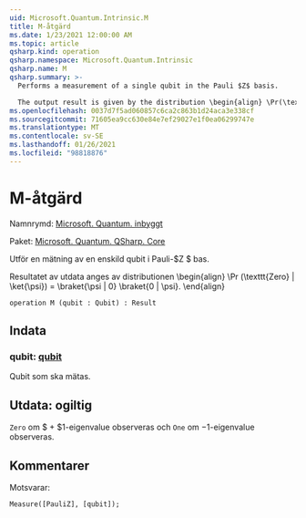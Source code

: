 ```yaml
---
uid: Microsoft.Quantum.Intrinsic.M
title: M-åtgärd
ms.date: 1/23/2021 12:00:00 AM
ms.topic: article
qsharp.kind: operation
qsharp.namespace: Microsoft.Quantum.Intrinsic
qsharp.name: M
qsharp.summary: >-
  Performs a measurement of a single qubit in the Pauli $Z$ basis.

  The output result is given by the distribution \begin{align} \Pr(\texttt{Zero} | \ket{\psi}) = \braket{\psi | 0} \braket{0 | \psi}. \end{align}
ms.openlocfilehash: 0037d7f5ad060857c6ca2c863b1d24aca3e338cf
ms.sourcegitcommit: 71605ea9cc630e84e7ef29027e1f0ea06299747e
ms.translationtype: MT
ms.contentlocale: sv-SE
ms.lasthandoff: 01/26/2021
ms.locfileid: "98818876"
---
```

# <a name="m-operation"></a>M-åtgärd

Namnrymd: [Microsoft. Quantum. inbyggt](xref:Microsoft.Quantum.Intrinsic)

Paket: [Microsoft. Quantum. QSharp. Core](https://nuget.org/packages/Microsoft.Quantum.QSharp.Core)


Utför en mätning av en enskild qubit i Pauli-$Z $ bas.

Resultatet av utdata anges av distributionen \begin{align} \Pr (\texttt{Zero} | \ket{\psi}) = \braket{\psi | 0} \braket{0 | \psi}.
\end{align}

```qsharp
operation M (qubit : Qubit) : Result
```


## <a name="input"></a>Indata

### <a name="qubit--qubit"></a>qubit: [qubit](xref:microsoft.quantum.lang-ref.qubit)

Qubit som ska mätas.



## <a name="output--__invalidresult__"></a>Utdata: __ogiltig <Result>__

`Zero` om $ + $1-eigenvalue observeras och `One` om $-$1-eigenvalue observeras.

## <a name="remarks"></a>Kommentarer

Motsvarar:

```qsharp
Measure([PauliZ], [qubit]);
```